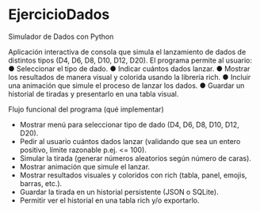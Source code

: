 # EjercicioDados
Simulador de Dados con Python

Aplicación interactiva de consola que simula el lanzamiento de 
dados de distintos tipos (D4, D6, D8, D10, D12, D20). El programa permite 
al usuario:
 ● Seleccionar el tipo de dado.
 ● Indicar cuántos dados lanzar.
 ● Mostrar los resultados de manera visual y colorida usando la 
librería rich.
 ● Incluir una animación que simule el proceso de lanzar los dados.
 ● Guardar un historial de tiradas y presentarlo en una tabla visual.

Flujo funcional del programa (qué implementar)

- Mostrar menú para seleccionar tipo de dado (D4, D6, D8, D10, D12, D20).
- Pedir al usuario cuántos dados lanzar (validando que sea un entero positivo, límite razonable p.ej. <= 100).
- Simular la tirada (generar números aleatorios según número de caras).
- Mostrar animación que simule el lanzar.
- Mostrar resultados visuales y coloridos con rich (tabla, panel, emojis, barras, etc.).
- Guardar la tirada en un historial persistente (JSON o SQLite).
- Permitir ver el historial en una tabla rich y/o exportarlo.